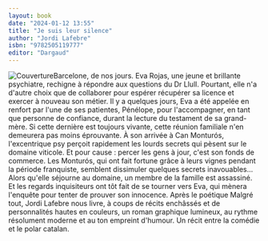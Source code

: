 ```yaml
---
layout: book
date: "2024-01-12 13:55"
title: "Je suis leur silence"
author: "Jordi Lafebre"
isbn: "9782505119777"
editor: "Dargaud"
---
```

![Couverture](/img/9782505119777.jpeg)Barcelone, de nos jours. Eva Rojas, une jeune et brillante psychiatre, rechigne à répondre aux questions du Dr Llull. Pourtant, elle n'a d'autre choix que de collaborer pour espérer récupérer sa licence et exercer à nouveau son métier. Il y a quelques jours, Eva a été appelée en renfort par l'une de ses patientes, Pénélope, pour l'accompagner, en tant que personne de confiance, durant la lecture du testament de sa grand-mère. Si cette dernière est toujours vivante, cette réunion familiale n'en demeurera pas moins éprouvante. À son arrivée à Can Monturós, l'excentrique psy perçoit rapidement les lourds secrets qui pèsent sur le domaine viticole. Et pour cause : percer les gens à jour, c'est son fonds de commerce. Les Monturós, qui ont fait fortune grâce à leurs vignes pendant la période franquiste, semblent dissimuler quelques secrets inavouables... Alors qu'elle séjourne au domaine, un membre de la famille est assassiné. Et les regards inquisiteurs ont tôt fait de se tourner vers Eva, qui mènera l'enquête pour tenter de prouver son innocence. Après le poétique Malgré tout, Jordi Lafebre nous livre, à coups de récits enchâssés et de personnalités hautes en couleurs, un roman graphique lumineux, au rythme résolument moderne et au ton empreint d'humour. Un récit entre la comédie et le polar catalan.